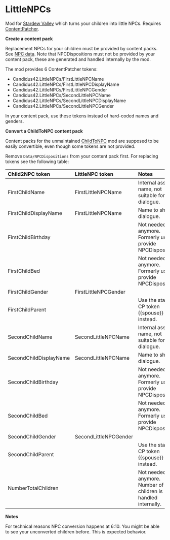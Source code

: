 # LittleNPCs

Mod for [Stardew Valley](http://stardewvalley.net/) which turns your children into little NPCs. Requires [ContentPatcher](https://www.nexusmods.com/stardewvalley/mods/1915).

**Create a content pack**

Replacement NPCs for your children must be provided by content packs. See [NPC data](https://stardewvalleywiki.com/Modding:NPC_data). Note that NPCDispositions must not be provided by your content pack, these are generated and handled internally by the mod.

The mod provides 6 ContentPatcher tokens:

* Candidus42.LittleNPCs/FirstLittleNPCName
* Candidus42.LittleNPCs/FirstLittleNPCDisplayName
* Candidus42.LittleNPCs/FirstLittleNPCGender
* Candidus42.LittleNPCs/SecondLittleNPCName
* Candidus42.LittleNPCs/SecondLittleNPCDisplayName
* Candidus42.LittleNPCs/SecondLittleNPCGender

In your content pack, use these tokens instead of hard-coded names and genders.

**Convert a ChildToNPC content pack**

Content packs for the unmaintained [ChildToNPC](https://www.nexusmods.com/stardewvalley/mods/4568) mod are supposed to be easily convertible, even though some tokens are not provided.

Remove `Data/NPCDispositions` from your content pack first. For replacing tokens see the following table:


| Child2NPC token        | LittleNPC token       | Notes                                                         |
|:-----------------------|:----------------------|:--------------------------------------------------------------|
| FirstChildName         | FirstLittleNPCName    | Internal asset name, not suitable for dialogue.               |
| FirstChildDisplayName  | FirstLittleNPCName    | Name to show in dialogue.                                     |
| FirstChildBirthday     |                       | Not needed anymore. Formerly used to provide NPCDispositions. |
| FirstChildBed          |                       | Not needed anymore. Formerly used to provide NPCDispositions. |
| FirstChildGender       | FirstLittleNPCGender  |                                                               |
| FirstChildParent       |                       | Use the standard CP token {{spouse}} instead.                 |
| SecondChildName        | SecondLittleNPCName   | Internal asset name, not suitable for dialogue.               |
| SecondChildDisplayName | SecondLittleNPCName   | Name to show in dialogue.                                     |
| SecondChildBirthday    |                       | Not needed anymore. Formerly used to provide NPCDispositions. |
| SecondChildBed         |                       | Not needed anymore. Formerly used to provide NPCDispositions. |
| SecondChildGender      | SecondLittleNPCGender |                                                               |
| SecondChildParent      |                       | Use the standard CP token {{spouse}} instead.                 |
| NumberTotalChildren    |                       | Not needed anymore. Number of children is handled internally. |

**Notes**

For technical reasons NPC conversion happens at 6:10. You might be able to see your unconverted children before. This is expected behavior.
